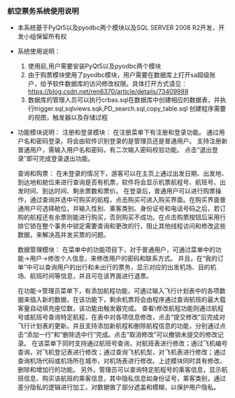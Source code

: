 ### 航空票务系统使用说明

* 本系统基于PyQt5以及pyodbc两个模块以及SQL SERVER 2008 R2开发，开发小组保留所有权

* 系统使用说明：
  1. 使用前,用户需要安装PyQt5以及pyodbc两个模块
  2. 由于购票模块使用了pyodbc模块，用户需要在数据库上打开sa超级账户，给予软件数据库的访问修改权限。具体打开方式请见：
    https://blog.csdn.net/ren6370/article/details/73409989
  3. 数据库的管理人员可以执行crbas.sql在数据库中创建相应的数据表，并执行trigger.sql,sqlviews.sqk,PD_search.sql,copy_table.sql 创建程序需要的视图，触发器以及存储过程 
   
* 功能模块说明：
    注册和登录模块：
    在注册菜单下有注册和登录功能。
    通过用户名和密码登录，将会由软件识别登录的是管理员还是普通用户。
    支持注册新普通用户，需输入用户名和密码，有二次输入密码校验功能。
    点击“退出登录”即可完成登录退出功能。

    查询和购票：
    在未登录的情况下，游客可以在主页上通过出发日期、出发地、到达地和舱位来进行查询是否有机票，软件将会显示机票航程号、航班号、出发时间、到达时间、剩余票数和票价。
    在登录后，普通用户可以进行购票操作，通过查询并选中可购买的航程，点击购买可进入购买界面。在购买界面普通用户可选择舱位，并输入性别、乘客类别、身份证号和电话号码之后，若订购的航程还有余票则能进行购买，否则购买不成功。在点击购票按钮后采用行排它锁在整个事务中锁定需要查询和更改的行，阻止其他线程访问和修改这些数据，来解决高并发买票的问题。

    数据管理模块：
    在菜单中的功能项目下，对于普通用户，可通过菜单中的功能->用户->修改个人信息，来修改用户的密码和联系方式。
    并且，在“我的订单”中可以查询用户的出行和未出行的票务，显示对应的出发机场、目的机场、航班时间等信息，并且可在该界面进行退票。

    在功能->管理员菜单下，有添加航程功能，可通过输入飞行计划表中的各项数据来插入新的数据，在该功能下，剩余机票将会由程序通过查询航班的最大载客量自动填充座位数，该功能由触发器完成。
    查看\修改航程功能则通过航程号或航班号查询特定航程，在表中对各项信息修改，点击“提交修改”后完成对飞行计划表的更新。并且支持添加新航程和删除航程信息的功能，分别通过点击“添加一行”和“删除选中行”完成。点击“取消修改”可以撤销未提交的修改记录。
    在该菜单下同时支持通过航班号查询，对航班表进行修改；通过飞机编号查询，对飞机登记表进行修改；通过查询飞机机型，对飞机表进行修改；通过查询机场代码或机场所在城市，对机场表进行修改。上述模块同时具有修改、删除和增加行的功能。
    另外，管理员可以查询特定航程号的乘客信息，显示航班信息、购买该航班的乘客信息，其中隐私信息如身份证号，乘客类别，通过差分隐私的逻辑进行加工，对数据做了部分遮盖和模糊，以保护用户隐私。

